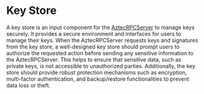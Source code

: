 # Key Store

A key store is an input component for the [AztecRPCServer](../pxe/) to manage keys securely. It provides a secure environment and interfaces for users to manage their keys. When the AztecRPCServer requests keys and signatures from the key store, a well-designed key store should prompt users to authorize the requested action before sending any sensitive information to the AztecRPCServer. This helps to ensure that sensitive data, such as private keys, is not accessible to unauthorized parties. Additionally, the key store should provide robust protection mechanisms such as encryption, multi-factor authentication, and backup/restore functionalities to prevent data loss or theft.
